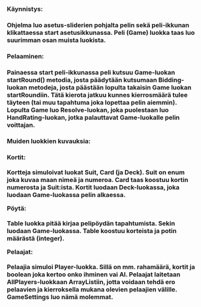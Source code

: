 <h3>
Käynnistys:
<h3>
<p>
Ohjelma luo asetus-sliderien pohjalta pelin sekä peli-ikkunan klikattaessa start asetusikkunassa.
Peli (Game) luokka taas luo suurimman osan muista luokista.
</p>

<h3>
Pelaaminen:
<h3>
<p>
Painaessa start peli-ikkunassa peli kutsuu Game-luokan startRound() metodia, josta päädytään kutsumaan Bidding-
luokan metodeja, josta päästään lopulta takaisin Game luokan startRoundiin. Tätä kierota jatkuu kunnes kierrosmäärä
tulee täyteen (tai muu tapahtuma joka lopettaa pelin aiemmin). Lopulta Game luo Resolve-luokan, joka puolestaan luo
HandRating-luokan, jotka palauttavat Game-luokalle pelin voittajan.
</p>

<h3>
Muiden luokkien kuvauksia:
<h3>
<p>
<div><b>Kortit:</b></div><br>
Kortteja simuloivat luokat Suit, Card (ja Deck). Suit on enum joka kuvaa maan nimeä ja numeroa. Card taas koostuu
kortin numerosta ja Suit:ista. Kortit luodaan Deck-luokassa, joka luodaan Game-luokassa pelin alkaessa.
</p>
<p>
<div><b>Pöytä:</b></div><br>
Table luokka pitää kirjaa pelipöydän tapahtumista. Sekin luodaan Game-luokassa. Table koostuu korteista ja potin
määrästä (integer).
</p>
<p>
<div><b>Pelaajat:</b></div><br>
Pelaajia simuloi Player-luokka. Sillä on mm. rahamäärä, kortit ja boolean joka kertoo onko ihminen vai AI. 
Pelaajat laitetaan AllPlayers-luokkaan ArrayListiin, jotta voidaan tehdä ero pelaavien ja kierroksella mukana
olevien pelaajien välille. GameSettings luo nämä molemmat.
</p>
